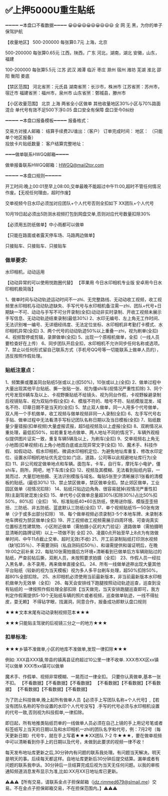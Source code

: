 # ✅上押5000U重生贴纸

➖➖➖➖ ➖本盘口不看数据➖➖➖➖
          😀😃😀😃😀😃😀😃😃😃
     全 网 无 黑，为你的单子保驾护航
   
【收量地区】
500-200000           每张算0.7元
上海，北京

500-200000              每张算0.65元
江西，陕西，广东
河北，湖南，湖北
安徽，山东，福建

100-200000               每张算5.5元
江苏 武汉 湘潭 
临沂 枣庄 滁州 
宿州 潍坊 芜湖
淮北 邵阳 衡阳
娄底

【禁区范围】
河北省🈲：元氏县
湖南省🈲：长沙市，株洲市
江苏省🈲：苏州市，宿迁市
福建省🈲：福州市，泉州市
山东省🈲：鄄城县，滕州市

【小区收量范围】
北京 上海 两省全小区做单
其他收量地区30%小区与70%路面混合
单代号有效不足500下浮0.05
盘口安全有保障 盘口至今0纠纷

➖➖➖➖ ➖本盘口报备模板➖➖➖➖
报备格式：

交易方对接人邮箱：
结算手续费2U谁出：（客户）
订单完成时间：
地区：     （只能单个地区报备）   
投放卡片贴纸数量：
客户结算完整地址：

➖➖➖做单联系HWGQ邮箱➖➖➖➖

做单报备联系HWGQ邮箱：HWGQ@mail2tor.com

➖➖➖➖ ➖本盘口规则➖➖➖➖➖

开工时间:晚上00:01至早上08:00,交单最晚不能超过中午11:00,超时不管任何情况作废。【无视任何理由，超时作废】

交单视频今日水印必须加对应团队+个人代号否则全扣如下
XX团队+个人代号

10月19日起必须出5防测水视频打包到网盘交单,否则对应代号数量扣除30%

【必须用五防纸做单】中小雨都可以做单

【只能在路面或者露天停车场、马路两边做单】

只接贴车、只接贴车、只接贴车


### 做单要求:

水印相机，动动运用

【动动异常的可以使用悦跑圈代替】
【苹果用 今日水印相机专业版  安卓用今日水印相机极简版】

1、做单时间与动动轨迹运动时间不一zhi、无完整路线、无动动收工视频，收工视频里水印相机与动动轨迹缺失、手写代号与水印相机备注需一zhi、团队+代号+日期缺一不可、动动与手写不可分开录制(全扣)动动非实时录制、开收工视频未展示手写信息、无动动轨迹结束录制(最低30%)
2、水印无编号、左上角无工作时间、无法识别唯一编号、无详细经纬度、无法定位坐标、水印相机非考勤打卡模式、水印相机异常(全扣)
3、两个代号的动动轨迹50%以上重叠一zhi，视为刷单(全扣)
4、视频暂停或剪辑，录屏做单(全扣)
5、出现一个原相机做单，全扣（一线人员要检查好在上传）
6、同步团队开启全扣，水印相机不允许同步任何名称或选项。
7、禁止以任何形式留自己联系方式（手机号QQ号等一切能联系上做单人员的），违反按照作假处理。


### 贴纸注意点：

1、频繁撕或覆盖同台贴纸5张或以上(扣50%)，10张或以上(全扣)
2、做单过程中大量出现其他平台贴纸、撕一张贴一张、视为僵shi车(视情况严重性扣除)
3、同个代号发现6辆车及以上、卡视野撕贴纸不给镜头、视为同台作假，卡视野躲避录制后视镜贴车、视为双贴作假(全扣)
4、模版不符的、暗号不符、贴纸模版混发、域名不符、印章日期不是当天的(全扣)
5、禁止双人做单，同一人用多个代号做单，双人用一个手机做单，收工视频与做单视频非同一人录制(全扣)
6、左手写代号右手贴、做单过程中无法看清手写标记团队名称日期以及当日模板(全扣)
7、贴纸数量少量错报(扣单视频)大量虚报谎报，超5组视频及以上虚报(全扣)
8、双刷情况从重处理，最低扣50%，如若重复地点做单、两人地址不同的情况下，车辆外观相似提供图片证实一致，重复车辆5辆及以上，为刷车(全扣)
9、交单视频右上角无小地图(扣单视频)右上角小地图白底或出现异常文字(全扣)
10、魔术手、科技作假、如假动动、假水印相机、微调水印相机定位、为避免地址库重复、修改水印定位、设置水印相机地址优先定位如:门店，道路，公司等以此规避地址库行为(全扣)
11、非公司规定做单地点和车辆。面包车，卡车，自行车，摩托车小电驴，僵shi车，厕所，网吧，地下车库(全扣)
12、视频及其模糊、无法看到贴纸内容，一晃而过、大量怼地拍摄、无法识别模版与域名、每贴5张至少清晰展示1张看的清模板的贴纸。(最低30%)
13、禁止禁区做单，禁区做单全扣。禁止郊区做单，工业园区做单（视情况扣除）
14、贴纸只贴边边角角、很容易就掉(视情况严重性扣除)主副驾驶混发(全扣)
15、单代号小区做单总量超30%(扣除30%)占比50%扣50%，80%扣（全扣）
16、标准贴纸40*60五防纸，使用谜你版、模版歪歪扭扭、三防纸、非五防纸、蓝底默认三防纸(全扣)
17、单个视频贴纸15一50张有效单（少于或多出部分扣除）
18、每个做单视频必须录制3-5个本地车牌、未录制本地车牌视为禁区做单(全扣)
19、开工视频收工视频需展示四周环境、可查询真实位置标志性建筑物、小区附近做单（需拍摄小区的大门验证）道路做单（需拍摄明显清晰的路牌证明）以上一项做不到 全扣
20、凌晨0点开始至早上8点为有效做单时间、中午11点截止交单、超时无效(不收)
21、开工前录制贴纸打印测水视频（缺1扣35％）、不需要测码（私自测码扣50％）、和谐需提供和谐证明后，在晚19:00之前补来
22、每贴10张需拍摄后方环境+清晰看到已做单后方车辆刚贴过的贴纸，严查前帖后撕，双刷人员，未按照要求拍摄（全扣）
23、作假人员一经拉入黑名单，永不录用，再来做单直接全扣。
24、所有一线做单途茽出现大量其他平台贴纸（较新的视为当天模板）视为多人多平台刷车处理，超50%扣除50%，超80%全部扣除。
25、水印相机必须使用当前最新版本，非当前最新版本水印相机做单为无效单（全扣）
26、每天会安排线下跑腿按照动动轨迹巡查，巡查到没有贴纸的 一律按照作假处理全部扣除【当天做完，当天安排跑腿巡查即可，我方判定作假需提供5-10个无贴纸车辆的照片或者视频，巡查做单轨迹，一线不得扯皮，耍无赖】
不得钻字眼，找漏洞，同意合作，报备成功即默认盘口规则

★★★文本末尾有动动录制视频范本★★★

★★★只能贴主驾驶的后视镜三分之一的地方★★★


### 扣单标准:

★★★乡镇不准做单,小区的地库不准做单,发现一律扣除★★★

例如:
XXX县XXX镇,带县的镇离县证府超过10公里一律不收单.
XXX市XX区xx镇可以做单
XXX市xx镇可以做单

魔术手、作假单、视频非常模糊、一晃而过一律全扣。
只要你认真做单,基本一张不扣。
【不看数据】【不看数据】【不看数据】
【不看数据】【不看数据】【不看数据】
【不看数据】【不看数据】【不看数据】

为了防止科技做单,晚上起所有做单人员【必须手上写团队名称+个人代号】,【若没有团队名称的写你设置的水印个人代号没写】.手写的代号必须与水印相机设置的代号一致,否则视为科技假单,一律扣除。

即日起，所有地推类贴纸罚单的一线做单人员必须在自己上镜的手上用记号笔或者标签纸写上当天的日期以及和水印相机一zhi的团队名字和代号，例：7月2号（每天更新日期）代号牛，就在手上写着★★★XX团队 7-2 牛★★★，要在做单视频中可以清晰看到你手上的日期以及代号，未做到此要求的视频一律不收！

每天发布地址库更新之后,30分钟内有问题的联系我处理。有问题当天解决。明天是明天的事。后续每天都这样。自地址库更新后30分钟后提交结算。漏单或者有问题的联系我申诉。30分钟后一旦结算完成后视为当天无任何问题。以我的审核通知频道消息发布显示为准,比如:XX月XX日地址库已更新。


⚠️⚠️⚠️【所有交易，请联系金点子担保邮箱（jdz.rimmed679@slmail.me）交易。不在金点子担保邮箱交易，不在担保范围内。】⚠️⚠️⚠️
